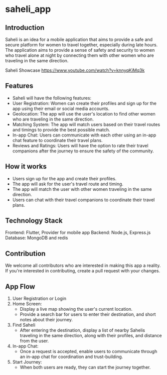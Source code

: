 # saheli_app

## Introduction
Saheli is an idea for a mobile application that aims to provide a safe and secure platform for women to travel together, especially during late hours. The application aims to provide a sense of safety and security to women who travel alone at night by connecting them with other women who are traveling in the same direction.

Saheli Showcase
https://www.youtube.com/watch?v=knnyqKiMq3k

## Features
- Saheli will have the following features:
- User Registration: Women can create their profiles and sign up for the app using their email or social media accounts.
- Geolocation: The app will use the user's location to find other women who are traveling in the same direction.
- Matching System: The app will match users based on their travel routes and timings to provide the best possible match.
- In-app Chat: Users can communicate with each other using an in-app chat feature to coordinate their travel plans.
- Reviews and Ratings: Users will have the option to rate their travel companions after the journey to ensure the safety of the community.

## How it works
- Users sign up for the app and create their profiles.
- The app will ask for the user's travel route and timing.
- The app will match the user with other women traveling in the same direction.
- Users can chat with their travel companions to coordinate their travel plans.

## Technology Stack
Frontend: Flutter, Provider for mobile app
Backend: Node.js, Express.js
Database: MongoDB and redis



## Contribution
We welcome all contributors who are interested in making this app a reality. If you're interested in contributing, create a pull request with your changes.


## App Flow
1. User Registration or Login
2. Home Screen:
    - Display a live map showing the user's current location.
    - Provide a search bar for users to enter their destination, and short notes about their journey.
3. Find Saheli
    - After entering the destination, display a list of nearby Sahelis traveling in the same direction, along with their profiles, and distance from the user.
4. In-app Chat:
   - Once a request is accepted, enable users to communicate through an in-app chat for coordination and trust-building.
5. Start Journey:
    - When both users are ready, they can start the journey together.
 

